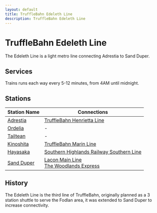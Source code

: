 ```yaml
---
layout: default
title: TruffleBahn Edeleth Line
description: TruffleBahn Edeleth Line
---
```


# TruffleBahn Edeleth Line
The Edeleth Line is a light metro line connecting Adrestia to Sand Duper.

## Services
Trains runs each way every 5-12 minutes, from 4AM until midnight.

## Stations

Station Name | Connections |
--- | ---
[Adrestia](/rail-stations/adrestia) | [TruffleBahn Henrietta Line](/rail-lines/tb-henrietta-line) | 
[Ordelia](/rail-stations/ordelia) | - | 
[Tailtean](/rail-stations/tailtean) | - | 
[Kinoshita](/rail-stations/kinoshita) | [TruffleBahn Marin Line](/rail-lines/tb-marin-line) | 
[Hayasaka](/rail-stations/hayasaka) | [Southern Highlands Railway Southern Line](/rail-lines/shr-southern-line) | 
[Sand Duper](/rail-stations/sand-duper) | [Lacon Main Line](/rail-lines/lcn-main-line)<br> [The Woodlands Express](/rail-lines/wlx-the-woodlands-express)<br>| 

## History
The Edeleth Line is the third line of TruffleBahn, originally planned as a 3 station shuttle to serve the Fodlan area, it was extended to Sand Duper to increase connectivity.
